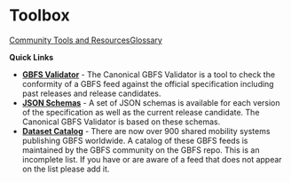 # Toolbox

<div class="landing-page"><a class="button" href="resources">Community Tools and Resources</a><a class="button" href="glossary">Glossary</a></div>

<div class="toolbox"><p><strong>Quick Links</strong></p>
<ul>
<li><a href="https://gbfs-validator.mobilitydata.org/"><strong>GBFS Validator</strong></a> - The Canonical GBFS Validator is a tool to check the conformity of a GBFS feed against the official specification including past releases and release candidates.</li>
<li><a href="https://github.com/MobilityData/gbfs-json-schema"><strong>JSON Schemas</strong></a> - A set of JSON schemas is available for each version of the specification as well as the current release candidate. The Canonical GBFS Validator is based on these schemas.</li>
<li><a href="https://github.com/NABSA/gbfs/blob/master/systems.csv"><strong>Dataset Catalog</strong></a> -  There are now over 900 shared mobility systems publishing GBFS worldwide. A catalog of these GBFS feeds is maintained by the GBFS community on the GBFS repo. This is an incomplete list. If you have or are aware of a feed that does not appear on the list please add it.</li>
</ul></div>

<!-- <div data-tf-popover="BCiwESfg" data-tf-button-color="#294774" data-tf-button-text="Launch me" data-tf-iframe-props="title=GBFS Documentation Platform Feedback" data-tf-medium="snippet" style="all:unset;"></div><script src="//embed.typeform.com/next/embed.js"></script> -->
